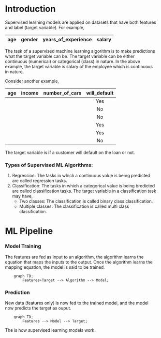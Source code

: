 # Introduction

Supervised learning models are applied on datasets that have both features and label (target variable). For example,

| age | gender | years_of_experience | salary |
| :-: | :-: | :-: | :-: |

The task of a supervised machine learning algorithm is to make predictions what the target variable can be. The target variable can be either continuous (numerical) or categorical (class) in nature. In the above example, the target variable is salary of the employee which is continuous in nature.

Consider another example,

| age | income | number_of_cars | will_default |
| :-: | :-: | :-: | :-: |
|  |  |  | Yes |
|  |  |  | No |
|  |  |  | No |
|  |  |  | Yes |
|  |  |  | Yes |
|  |  |  | No |

The target variable is if a customer will default on the loan or not.

### Types of Supervised ML Algorithms:
1. Regression: The tasks in which a continuous value is being predicted are called regression tasks. 
2. Classification: The tasks in which a categorical value is being bredicted are called classification tasks. The target variable in a classification task may have,
    - Two classes: The classification is called binary class classification.
    - Multiple classes: The classification is called multi class classification.


# ML Pipeline

### Model Training
The features are fed as input to an algorithm, the algorithm learns the equation that maps the inputs to the output. Once the algorithm learns the mapping equation, the model is said to be trained.
```mermaid
    graph TD;
        Features+Target --> Algorithm --> Model;
```
### Prediction
New data (features only) is now fed to the trained model, and the model now predicts the target as ouput.
```mermaid
    graph TD;
        Features --> Model --> Target;
```

The is how supervised learning models work.